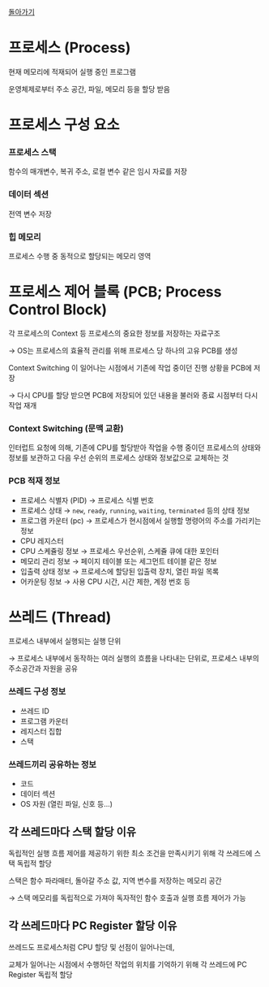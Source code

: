 [돌아가기](./README.md)

# 프로세스 (Process)

현재 메모리에 적재되어 실행 중인 프로그램

운영체제로부터 주소 공간, 파일, 메모리 등을 할당 받음

# 프로세스 구성 요소

### 프로세스 스택

함수의 매개변수, 복귀 주소, 로컬 변수 같은 임시 자료를 저장

### 데이터 섹션

전역 변수 저장

### 힙 메모리

프로세스 수행 중 동적으로 할당되는 메모리 영역

# 프로세스 제어 블록 (PCB; Process Control Block)

각 프로세스의 Context 등 프로세스의 중요한 정보를 저장하는 자료구조

→ OS는 프로세스의 효율적 관리를 위해 프로세스 당 하나의 고유 PCB를 생성

Context Switching 이 일어나는 시점에서 기존에 작업 중이던 진행 상황을 PCB에 저장

→ 다시 CPU를 할당 받으면 PCB에 저장되어 있던 내용을 불러와 종료 시점부터 다시 작업 재개

### Context Switching (문맥 교환)

인터럽트 요청에 의해, 기존에 CPU를 할당받아 작업을 수행 중이던 프로세스의 상태와 정보를 보관하고 다음 우선 순위의 프로세스 상태와 정보값으로 교체하는 것

### PCB 적재 정보

- 프로세스 식별자 (PID) → 프로세스 식별 번호
- 프로세스 상태 → `new`, `ready`, `running`, `waiting`, `terminated` 등의 상태 정보
- 프로그램 카운터 (pc) → 프로세스가 현시점에서 실행할 명령어의 주소를 가리키는 정보
- CPU 레지스터
- CPU 스케쥴링 정보 → 프로세스 우선순위, 스케쥴 큐에 대한 포인터
- 메모리 관리 정보 → 페이지 테이블 또는 세그먼트 테이블 같은 정보
- 입출력 상태 정보 → 프로세스에 할당된 입출력 장치, 열린 파일 목록
- 어카운팅 정보 → 사용 CPU 시간, 시간 제한, 계정 번호 등

# 쓰레드 (Thread)

프로세스 내부에서 실행되는 실행 단위

→ 프로세스 내부에서 동작하는 여러 실행의 흐름을 나타내는 단위로, 프로세스 내부의 주소공간과 자원을 공유

### 쓰레드 구성 정보

- 쓰레드 ID
- 프로그램 카운터
- 레지스터 집합
- 스택

### 쓰레드끼리 공유하는 정보

- 코드
- 데이터 섹션
- OS 자원 (열린 파일, 신호 등...)

## 각 쓰레드마다 스택 할당 이유

독립적인 실행 흐름 제어를 제공하기 위한 최소 조건을 만족시키기 위해 각 쓰레드에 스택 독립적 할당

스택은 함수 파라매터, 돌아갈 주소 값, 지역 변수를 저장하는 메모리 공간

→ 스택 메모리를 독립적으로 가져야 독자적인 함수 호출과 실행 흐름 제어가 가능

## 각 쓰레드마다 PC Register 할당 이유

쓰레드도 프로세스처럼 CPU 할당 및 선점이 일어나는데, 

교체가 일어나는 시점에서 수행하던 작업의 위치를 기억하기 위해 각 쓰레드에 PC Register 독립적 할당
